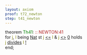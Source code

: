 ```yaml
---
layout: axiom
proof: t72_newton
step: t41_newton
---
```


<div class="mizar">
<span class="kw">theorem </span><span class="lab"><font color="Green" title="E33">Th41</font></span>: <a NAME="T41"><span class="comment"><font color="firebrick">:: NEWTON:41</font></span><br></a><div class="add"> for <font color="Olive" title="b1">j</font>, <font color="Olive" title="b2">l</font> being   <a href="http://grid01.ciirc.cvut.cz/~mptp/7.13.01_4.181.1147/html/ordinal1.html#NM5" title="ORDINAL1:NM.5">Nat</a>  st <font color="Olive" title="b1">j</font> <a href="http://grid01.ciirc.cvut.cz/~mptp/7.13.01_4.181.1147/html/xxreal_0.html#R1" title="XXREAL_0:pred.1">&lt;=</a> <font color="Olive" title="b2">l</font> &amp; <font color="Olive" title="b1">j</font> <a href="http://grid01.ciirc.cvut.cz/~mptp/7.13.01_4.181.1147/html/hidden.html#NR2" title="HIDDEN:NR.2">&lt;&gt;</a>  <a href="http://grid01.ciirc.cvut.cz/~mptp/7.13.01_4.181.1147/html/numbers.html#K6" title="NUMBERS:func.6">0</a>  holds <br><font color="Olive" title="b1">j</font> <a href="http://grid01.ciirc.cvut.cz/~mptp/7.13.01_4.181.1147/html/nat_d.html#R1" title="NAT_D:pred.1">divides</a> <font color="Olive" title="b2">l</font> <a href="http://grid01.ciirc.cvut.cz/~mptp/7.13.01_4.181.1147/html/newton.html#K9" title="NEWTON:func.9">!</a> </div><span class="kw">end;</span>
</div>
